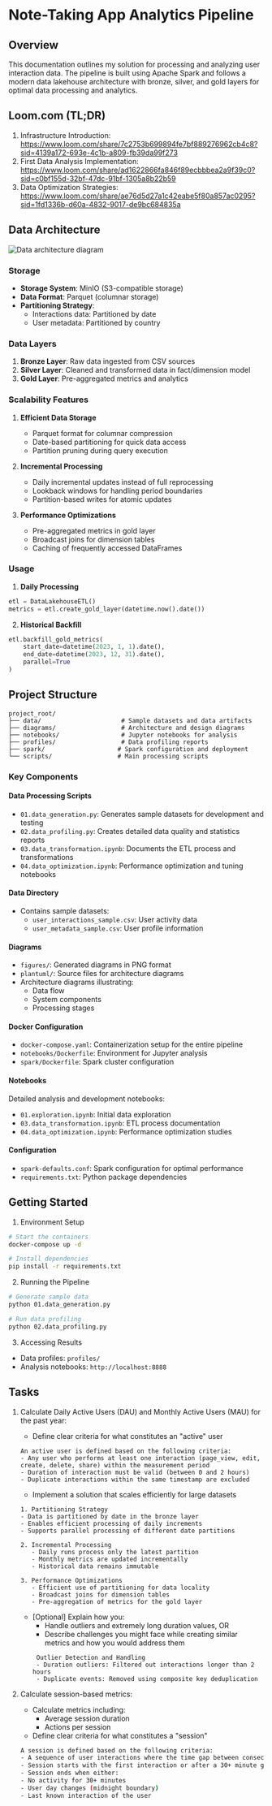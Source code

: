 # Note-Taking App Analytics Pipeline

## Overview
This documentation outlines my solution for processing and analyzing user interaction data. The pipeline is built using Apache Spark and follows a modern data lakehouse architecture with bronze, silver, and gold layers for optimal data processing and analytics.

## Loom.com (TL;DR)
1. Infrastructure Introduction: https://www.loom.com/share/7c2753b699894fe7bf889276962cb4c8?sid=4139a172-693e-4c1b-a809-fb39da99f273
2. First Data Analysis Implementation: https://www.loom.com/share/ad1622866fa846f89ecbbbea2a9f39c0?sid=c0bf155d-32bf-47dc-91bf-1305a8b22b59
3. Data Optimization Strategies: https://www.loom.com/share/ae76d5d27a1c42eabe5f80a857ac0295?sid=1fd1336b-d60a-4832-9017-de9bc684835a

## Data Architecture

![Data architecture diagram](diagrams/figures/data_architecture.png)

### Storage
- **Storage System**: MinIO (S3-compatible storage)
- **Data Format**: Parquet (columnar storage)
- **Partitioning Strategy**: 
  - Interactions data: Partitioned by date
  - User metadata: Partitioned by country

### Data Layers
1. **Bronze Layer**: Raw data ingested from CSV sources
2. **Silver Layer**: Cleaned and transformed data in fact/dimension model
3. **Gold Layer**: Pre-aggregated metrics and analytics

### Scalability Features

1. **Efficient Data Storage**
   - Parquet format for columnar compression
   - Date-based partitioning for quick data access
   - Partition pruning during query execution

2. **Incremental Processing**
   - Daily incremental updates instead of full reprocessing
   - Lookback windows for handling period boundaries
   - Partition-based writes for atomic updates

3. **Performance Optimizations**
   - Pre-aggregated metrics in gold layer
   - Broadcast joins for dimension tables
   - Caching of frequently accessed DataFrames

### Usage

1. **Daily Processing**
```python
etl = DataLakehouseETL()
metrics = etl.create_gold_layer(datetime.now().date())
```

2. **Historical Backfill**
```python
etl.backfill_gold_metrics(
    start_date=datetime(2023, 1, 1).date(),
    end_date=datetime(2023, 12, 31).date(),
    parallel=True
)
```

## Project Structure

```
project_root/
├── data/                      # Sample datasets and data artifacts
├── diagrams/                  # Architecture and design diagrams
├── notebooks/                 # Jupyter notebooks for analysis
├── profiles/                  # Data profiling reports
├── spark/                    # Spark configuration and deployment
└── scripts/                  # Main processing scripts
```

### Key Components

#### Data Processing Scripts
- `01.data_generation.py`: Generates sample datasets for development and testing
- `02.data_profiling.py`: Creates detailed data quality and statistics reports
- `03.data_transformation.ipynb`: Documents the ETL process and transformations
- `04.data_optimization.ipynb`: Performance optimization and tuning notebooks

#### Data Directory
- Contains sample datasets:
  - `user_interactions_sample.csv`: User activity data
  - `user_metadata_sample.csv`: User profile information

#### Diagrams
- `figures/`: Generated diagrams in PNG format
- `plantuml/`: Source files for architecture diagrams
- Architecture diagrams illustrating:
  - Data flow
  - System components
  - Processing stages

#### Docker Configuration
- `docker-compose.yaml`: Containerization setup for the entire pipeline
- `notebooks/Dockerfile`: Environment for Jupyter analysis
- `spark/Dockerfile`: Spark cluster configuration

#### Notebooks
Detailed analysis and development notebooks:
- `01.exploration.ipynb`: Initial data exploration
- `03.data_transformation.ipynb`: ETL process documentation
- `04.data_optimization.ipynb`: Performance optimization studies

#### Configuration
- `spark-defaults.conf`: Spark configuration for optimal performance
- `requirements.txt`: Python package dependencies

## Getting Started

1. Environment Setup
```bash
# Start the containers
docker-compose up -d

# Install dependencies
pip install -r requirements.txt
```

2. Running the Pipeline
```bash
# Generate sample data
python 01.data_generation.py

# Run data profiling
python 02.data_profiling.py

```

3. Accessing Results
- Data profiles: `profiles/`
- Analysis notebooks: `http://localhost:8888`

## Tasks

1. Calculate Daily Active Users (DAU) and Monthly Active Users (MAU) for the past year:
   - Define clear criteria for what constitutes an "active" user
   ```
   An active user is defined based on the following criteria:
   - Any user who performs at least one interaction (page_view, edit, create, delete, share) within the measurement period
   - Duration of interaction must be valid (between 0 and 2 hours)
   - Duplicate interactions within the same timestamp are excluded
   ```

   - Implement a solution that scales efficiently for large datasets
   ```
   1. Partitioning Strategy
   - Data is partitioned by date in the bronze layer
   - Enables efficient processing of daily increments
   - Supports parallel processing of different date partitions

   2. Incremental Processing
      - Daily runs process only the latest partition
      - Monthly metrics are updated incrementally
      - Historical data remains immutable

   3. Performance Optimizations
      - Efficient use of partitioning for data locality
      - Broadcast joins for dimension tables
      - Pre-aggregation of metrics for the gold layer
   ```

   - [Optional] Explain how you:
     - Handle outliers and extremely long duration values, OR
     - Describe challenges you might face while creating similar metrics and how you would address them
     ```
      Outlier Detection and Handling
      - Duration outliers: Filtered out interactions longer than 2 hours
      - Duplicate events: Removed using composite key deduplication
      ```

2. Calculate session-based metrics:
   - Calculate metrics including:
     - Average session duration
     - Actions per session
   - Define clear criteria for what constitutes a "session"
   ```bash
   A session is defined based on the following criteria:
   - A sequence of user interactions where the time gap between consecutive actions is less than 30 minutes
   - Session starts with the first interaction or after a 30+ minute gap
   - Session ends when either:
   - No activity for 30+ minutes
   - User day changes (midnight boundary)
   - Last known interaction of the user
  ```